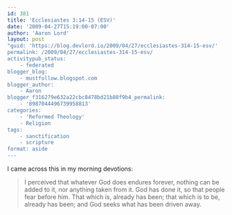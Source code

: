```yaml
---
id: 381
title: 'Ecclesiastes 3:14-15 (ESV)'
date: '2009-04-27T15:19:00-07:00'
author: 'Aaron Lord'
layout: post
"guid: 'https://blog.devlord.io/2009/04/27/ecclesiastes-314-15-esv/'
permalink: /2009/04/27/ecclesiastes-314-15-esv/
activitypub_status:
    - federated
blogger_blog:
    - mustfollow.blogspot.com
blogger_author:
    - Aaron
blogger_f316279e632a22cbc8478bd21b80f9b4_permalink:
    - '8987044496739958813'
categories:
    - 'Reformed Theology'
    - Religion
tags:
    - sanctification
    - scripture
format: aside
---
```


I came across this in my morning devotions:
<blockquote>I perceived that whatever God does endures forever, nothing can be added to it, nor anything taken from it. God has done it, so that people fear before him. That which is, already has been; that which is to be, already has been; and God seeks what has been driven away.</blockquote>